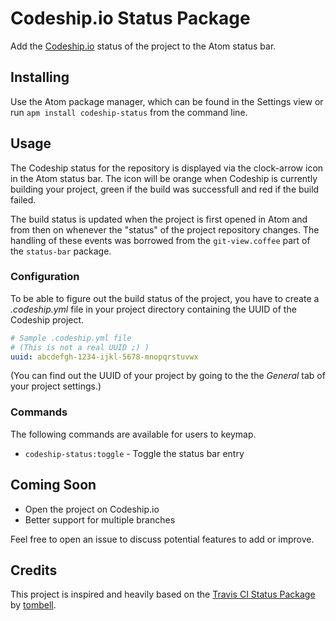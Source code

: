 # Codeship.io Status Package

Add the [Codeship.io](http://www.codeship.io) status of the project to the Atom status bar.

## Installing

Use the Atom package manager, which can be found in the Settings view or run
`apm install codeship-status` from the command line.

## Usage

The Codeship status for the repository is displayed via the clock-arrow icon
in the Atom status bar. The icon will be orange when Codeship is currently
building your project, green if the build was successfull and red if the build
failed.

The build status is updated when the project is first opened in Atom and from
then on whenever the "status" of the project repository changes. The handling of
these events was borrowed from the `git-view.coffee` part of the `status-bar`
package.

### Configuration

To be able to figure out the build status of the project, you have to create a
_.codeship.yml_ file in your project directory containing the UUID of the
Codeship project.

```yaml
# Sample .codeship.yml file
# (This is not a real UUID ;) )
uuid: abcdefgh-1234-ijkl-5678-mnopqrstuvwx
```

(You can find out the UUID of your project by going to the the _General_ tab of
your project settings.)

### Commands

The following commands are available for users to keymap.

* `codeship-status:toggle` - Toggle the status bar entry

## Coming Soon

* Open the project on Codeship.io
* Better support for multiple branches

Feel free to open an issue to discuss potential features to add or improve.

## Credits

This project is inspired and heavily based on the
[Travis CI Status Package](https://atom.io/packages/travis-ci-status) by
[tombell](https://atom.io/users/tombell).
